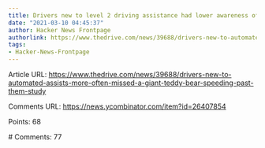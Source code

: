 ```yaml
---
title: Drivers new to level 2 driving assistance had lower awareness of on-road events
date: "2021-03-10 04:45:37"
author: Hacker News Frontpage
authorlink: https://www.thedrive.com/news/39688/drivers-new-to-automated-assists-more-often-missed-a-giant-teddy-bear-speeding-past-them-study
tags:
- Hacker-News-Frontpage
---
```


<p>Article URL: <a href="https://www.thedrive.com/news/39688/drivers-new-to-automated-assists-more-often-missed-a-giant-teddy-bear-speeding-past-them-study">https://www.thedrive.com/news/39688/drivers-new-to-automated-assists-more-often-missed-a-giant-teddy-bear-speeding-past-them-study</a></p>
<p>Comments URL: <a href="https://news.ycombinator.com/item?id=26407854">https://news.ycombinator.com/item?id=26407854</a></p>
<p>Points: 68</p>
<p># Comments: 77</p>
